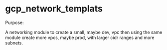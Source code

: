 # gcp_network_templats

Purpose:

A networking module to create a small, maybe dev, vpc then using the same module create more vpcs, maybe prod, with larger cidr ranges and more subnets.
